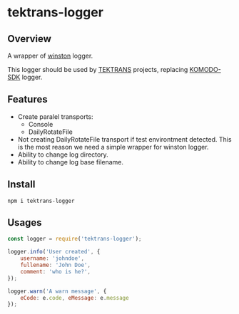 # tektrans-logger

## Overview
A wrapper of [winston](https://github.com/winstonjs/winston) logger.

This logger should be used by [TEKTRANS](https://tektrans.id) projects,
replacing [KOMODO-SDK](https://gitlab.kodesumber.com/komodo/komodo-sdk) logger.

## Features
* Create paralel transports:
  * Console
  * DailyRotateFile
* Not creating DailyRotateFile transport if test environtment detected.
  This is the most reason we need a simple wrapper for winston logger.
* Ability to change log directory.
* Ability to change log base filename.

## Install
```
npm i tektrans-logger
```

## Usages
```javascript
const logger = require('tektrans-logger');

logger.info('User created', {
    username: 'johndoe',
    fullename: 'John Doe',
    comment: 'who is he?',
});

logger.warn('A warn message', {
    eCode: e.code, eMessage: e.message
});
```